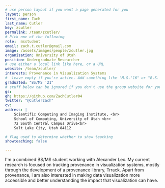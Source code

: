 ```yaml
---
# use person layout if you want a page generated for you
layout: person
first_name: Zach
last_name: Cutler
key: zcutler
permalink: /team/zcutler/
# Pick one of the following
role:  msstudent
email: zach.t.cutler@gmail.com
image: /assets/images/people/zcutler.jpg
organization: University of Utah
position: Undergraduate Researcher
# use either a local link like here, or a URL
website: /team/zcutler/
interests: Provenance in Visualization Systems
#  leave empty if you're active. Add something like "M.S.'16" or "B.S.'17" if you got a degree while at VDL. Add "N" if you left VDS before you got a degree.
graduated: "BS/MS '21"
# stuff below can be ignored if you don't use the group website for your private website
gs:
gh: https://github.com/ZachCutler04
twitter: "@Cutlerzach"
cv:
address: |
    Scientific Computing and Imaging Institute, <br>
    School of Computing, University of Utah <br>
    72 South Central Campus Drive<br>
    Salt Lake City, Utah 84112

# flag used to determine whether to show teaching
showteaching: false

---
```


I'm a combined BS/MS student working with Alexander Lex. My current research is focused on tracking provenance in visualization systems, mostly through the development of a provenance library, Trrack. Apart from provenance, I am also interested in making data visualization more accessible and better understanding the impact that visualization can have.
